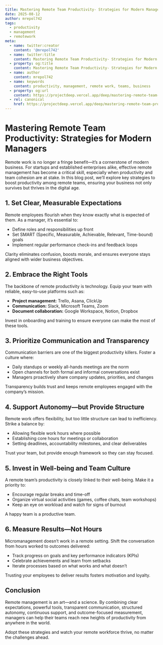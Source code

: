 ```yaml
---
title: Mastering Remote Team Productivity- Strategies for Modern Managers
date: 2025-08-12
author: mrepol742
tags:
  - productivity
  - management
  - remotework
meta:
  - name: twitter:creator
    content: '@mrepol742'
  - name: twitter:title
    content: Mastering Remote Team Productivity- Strategies for Modern Managers
  - property: og:title
    content: Mastering Remote Team Productivity- Strategies for Modern Managers
  - name: author
    content: mrepol742
  - name: keywords
    content: productivity, management, remote work, teams, business
  - property: og:url
    content: https://projectdeep.vercel.app/deep/mastering-remote-team-productivity-strategies-for-modern-managers/
  - rel: canonical
    href: https://projectdeep.vercel.app/deep/mastering-remote-team-productivity-strategies-for-modern-managers/
---
```


# Mastering Remote Team Productivity: Strategies for Modern Managers

Remote work is no longer a fringe benefit—it’s a cornerstone of modern business. For startups and established enterprises alike, effective remote management has become a critical skill, especially when productivity and team cohesion are at stake. In this blog post, we’ll explore key strategies to boost productivity among remote teams, ensuring your business not only survives but thrives in the digital age.

## 1. Set Clear, Measurable Expectations
Remote employees flourish when they know exactly what is expected of them. As a manager, it’s essential to:

- Define roles and responsibilities up front
- Set SMART (Specific, Measurable, Achievable, Relevant, Time-bound) goals
- Implement regular performance check-ins and feedback loops

Clarity eliminates confusion, boosts morale, and ensures everyone stays aligned with wider business objectives.

## 2. Embrace the Right Tools
The backbone of remote productivity is technology. Equip your team with reliable, easy-to-use platforms such as:

- **Project management:** Trello, Asana, ClickUp
- **Communication:** Slack, Microsoft Teams, Zoom
- **Document collaboration:** Google Workspace, Notion, Dropbox

Invest in onboarding and training to ensure everyone can make the most of these tools.

## 3. Prioritize Communication and Transparency
Communication barriers are one of the biggest productivity killers. Foster a culture where:

- Daily standups or weekly all-hands meetings are the norm
- Open channels for both formal and informal conversations exist
- Managers proactively share company updates, priorities, and changes

Transparency builds trust and keeps remote employees engaged with the company’s mission.

## 4. Support Autonomy—but Provide Structure
Remote work offers flexibility, but too little structure can lead to inefficiency. Strike a balance by:

- Allowing flexible work hours where possible
- Establishing core hours for meetings or collaboration
- Setting deadlines, accountability milestones, and clear deliverables

Trust your team, but provide enough framework so they can stay focused.

## 5. Invest in Well-being and Team Culture
A remote team’s productivity is closely linked to their well-being. Make it a priority to:

- Encourage regular breaks and time-off
- Organize virtual social activities (games, coffee chats, team workshops)
- Keep an eye on workload and watch for signs of burnout

A happy team is a productive team.

## 6. Measure Results—Not Hours
Micromanagement doesn’t work in a remote setting. Shift the conversation from hours worked to outcomes delivered:

- Track progress on goals and key performance indicators (KPIs)
- Celebrate achievements and learn from setbacks
- Iterate processes based on what works and what doesn’t

Trusting your employees to deliver results fosters motivation and loyalty.

## Conclusion
Remote management is an art—and a science. By combining clear expectations, powerful tools, transparent communication, structured autonomy, continuous support, and outcome-focused measurement, managers can help their teams reach new heights of productivity from anywhere in the world.

Adopt these strategies and watch your remote workforce thrive, no matter the challenges ahead.
